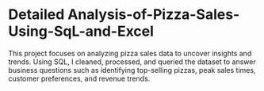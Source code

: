 # Detailed Analysis-of-Pizza-Sales-Using-SqL-and-Excel

This project focuses on analyzing pizza sales data to uncover insights and trends. Using SQL, I cleaned, processed, 
and queried the dataset to answer business questions such as identifying top-selling pizzas, peak sales times, 
customer preferences, and revenue trends. 
